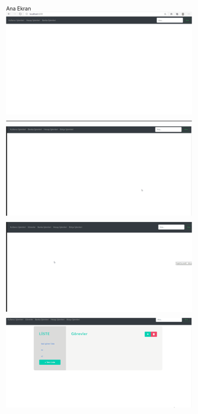 Ana Ekran
![Ana Ekran](https://github.com/NisanurBulut/PratikForum/blob/master/Trailer/anaEkran.gif)

---

![Bütçe Ekranı](https://github.com/NisanurBulut/PratikForum/blob/master/Trailer/anaEkran_1.gif)

![Bütçe Ekranı](https://github.com/NisanurBulut/PratikForum/blob/master/Trailer/anaEkran_2.gif)

![Bütçe Ekranı](https://github.com/NisanurBulut/PratikForum/blob/master/Trailer/anaEkran_3.gif)